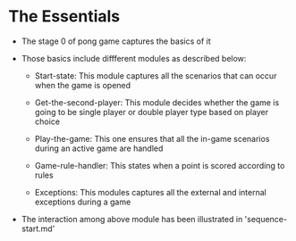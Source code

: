 # The Essentials

* The stage 0 of pong game captures the basics of it

* Those basics include diffferent modules as described below:

  * Start-state: This module captures all the scenarios that can occur
    when the game is opened

  * Get-the-second-player: This module decides whether the game is going to be
	  single player or double player type based on player choice
  
  * Play-the-game: This one ensures that all the in-game scenarios
	  during an active game are handled

  * Game-rule-handler: This states when a point is scored according to rules

  * Exceptions: This modules captures all the external and internal
	  exceptions during a game

* The interaction among above module has been illustrated in 'sequence-start.md'
